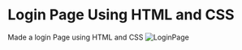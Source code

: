 # Login Page Using HTML and CSS
Made a login Page using HTML and CSS
![LoginPage](https://github.com/user-attachments/assets/ae6483e1-9c9c-4f64-9412-6f688af7eaea)
